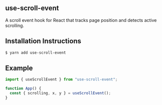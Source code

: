 ## use-scroll-event

A scroll event hook for React that tracks page position and detects active scrolling.

## Installation Instructions

```bash
$ yarn add use-scroll-event
```

## Example

```typescript
import { useScrollEvent } from "use-scroll-event";

function App() {
  const { scrolling, x, y } = useScrollEvent();
}
```
